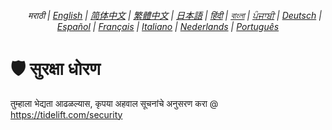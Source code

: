 <div align="center">
    <h6>
        <picture>
            <source type="image/svg+xml" media="(prefers-color-scheme: dark)" srcset="https://assets.scsstocss.org/images/icons/earth/white/icon32.svg?52b67bc">
            <img height=14 src="https://assets.scsstocss.org/images/icons/earth/black/icon32.svg?52b67bc">
        </picture>
        &nbsp;मराठी |
        <a href="../SECURITY.md">English</a> |
        <a href="../zh-cn/SECURITY.md">简体中文</a> |
        <a href="../zh-tw/LICENSE.md">繁體中文</a> |
        <a href="../ja/SECURITY.md">日本語</a> |
        <a href="../hi/SECURITY.md">हिंदी</a> |
        <a href="../bn/SECURITY.md">বাংলা</a> |
        <a href="../pa/SECURITY.md">ਪੰਜਾਬੀ</a> |
        <a href="../de/SECURITY.md">Deutsch</a> |
        <a href="../es/SECURITY.md">Español</a> |
        <a href="../fr/SECURITY.md">Français</a> |
        <a href="../it/SECURITY.md">Italiano</a> |
        <a href="../nl/SECURITY.md">Nederlands</a> |
        <a href="../pt/SECURITY.md">Português</a>
    </h6>
</div>

# 🛡️ सुरक्षा धोरण

तुम्हाला भेद्यता आढळल्यास, कृपया अहवाल सूचनांचे अनुसरण करा @ https://tidelift.com/security
